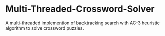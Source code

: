 # Multi-Threaded-Crossword-Solver
A multi-threaded implemention of backtracking search with AC-3 heuristic algorithm to solve crossword puzzles.

